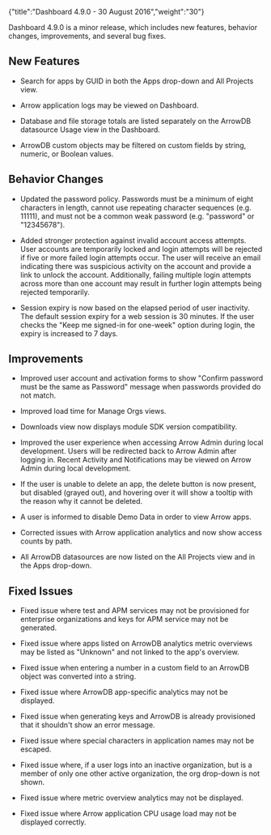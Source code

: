 {"title":"Dashboard 4.9.0 - 30 August 2016","weight":"30"}

Dashboard 4.9.0 is a minor release, which includes new features, behavior changes, improvements, and several bug fixes.

## New Features

* Search for apps by GUID in both the Apps drop-down and All Projects view.

* Arrow application logs may be viewed on Dashboard.

* Database and file storage totals are listed separately on the ArrowDB datasource Usage view in the Dashboard.

* ArrowDB custom objects may be filtered on custom fields by string, numeric, or Boolean values.

## Behavior Changes

* Updated the password policy. Passwords must be a minimum of eight characters in length, cannot use repeating character sequences (e.g. 11111), and must not be a common weak password (e.g. "password" or "12345678").

* Added stronger protection against invalid account access attempts. User accounts are temporarily locked and login attempts will be rejected if five or more failed login attempts occur. The user will receive an email indicating there was suspicious activity on the account and provide a link to unlock the account. Additionally, failing multiple login attempts across more than one account may result in further login attempts being rejected temporarily.

* Session expiry is now based on the elapsed period of user inactivity. The default session expiry for a web session is 30 minutes. If the user checks the "Keep me signed-in for one-week" option during login, the expiry is increased to 7 days.

## Improvements

* Improved user account and activation forms to show "Confirm password must be the same as Password" message when passwords provided do not match.

* Improved load time for Manage Orgs views.

* Downloads view now displays module SDK version compatibility.

* Improved the user experience when accessing Arrow Admin during local development. Users will be redirected back to Arrow Admin after logging in. Recent Activity and Notifications may be viewed on Arrow Admin during local development.

* If the user is unable to delete an app, the delete button is now present, but disabled (grayed out), and hovering over it will show a tooltip with the reason why it cannot be deleted.

* A user is informed to disable Demo Data in order to view Arrow apps.

* Corrected issues with Arrow application analytics and now show access counts by path.

* All ArrowDB datasources are now listed on the All Projects view and in the Apps drop-down.

## Fixed Issues

* Fixed issue where test and APM services may not be provisioned for enterprise organizations and keys for APM service may not be generated.

* Fixed issue where apps listed on ArrowDB analytics metric overviews may be listed as "Unknown" and not linked to the app's overview.

* Fixed issue when entering a number in a custom field to an ArrowDB object was converted into a string.

* Fixed issue where ArrowDB app-specific analytics may not be displayed.

* Fixed issue when generating keys and ArrowDB is already provisioned that it shouldn't show an error message.

* Fixed issue where special characters in application names may not be escaped.

* Fixed issue where, if a user logs into an inactive organization, but is a member of only one other active organization, the org drop-down is not shown.

* Fixed issue where metric overview analytics may not be displayed.

* Fixed issue where Arrow application CPU usage load may not be displayed correctly.
